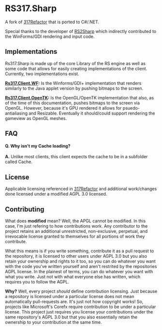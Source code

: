 # RS317.Sharp

A fork of [317Refactor](https://github.com/Jameskmonger/317refactor) that is ported to C#/.NET.

Special thanks to the developer of [RS2Sharp](https://www.rune-server.ee/runescape-development/rs2-client/downloads/466784-rs2sharp-fully-functioning-rs2-317-client-c-2.html) which indirectly contributed to the WinForms/GDI rendering and input code.

## Implementations

Rs317.Sharp is made up of the core Library of the RS engine as well as some code that allows for easily creating implementations of the client. Currently, two implementations exist.

**[Rs317.Client.WF](https://github.com/HelloKitty/RS317.Sharp/tree/master/src/Rs317.Client.WF):** Is the Winforms/GDI+ implementation that renders similarly to the Java applet version by pushing bitmaps to the screen.



**[Rs317.Client.OpenTK](https://github.com/HelloKitty/RS317.Sharp/tree/master/src/Rs317.Client.OpenTK):** Is the OpenGL/OpenTK implementation that also, as of the time of this documentation, pushes bitmaps to the screen via OpenGL. However, because it's GPU rendered it allows for psuedo-antialiasing and Resizable. Eventually it should/could support rendering the gameview as OpenGL meshes.

## FAQ

#### Q. Why isn't my **Cache** loading?

**A.** Unlike most clients, this client expects the cache to be in a subfolder called Cache.

## License

Applicable licensing referenced in [317Refactor](https://github.com/Jameskmonger/317refactor) and additional work/changes done licensed under a modified AGPL 3.0 licensed.

## Contributing

What does **modified** mean? Well, the APGL cannot be modified. In this case, I'm just refering to how contributions work. Any contributor to the project retains an additional unrestricted, non-exclusive, perpetual, and irrevocable license granted to themselves for all portions of work they contribute.

What this means is if you write something, contribute it as a pull request to the repository, it is licensed to other users under AGPL 3.0 but you also retain your ownership and rights to it too, so you can do whatever you want with the code you've written yourself and aren't restrited by the repositories AGPL license. In the plainest of terms, you can do whatever you want with what you write. Just not with what everyone else has written, which requires you to follow the AGPL.

**Why?** Well, every project *should* define contribution licensing. Just because a repository is licensed under a particular license does not mean automatically pull-requests are. It's just not how copyright works! So, projects like Microsoft's Corefx require contribution to be under a particular license. This project just requires you license your contributions under the same repository's AGPL 3.0 but that you also essentially retain the ownership to your contribution at the same time.
